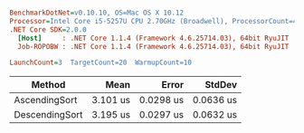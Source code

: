 ``` ini

BenchmarkDotNet=v0.10.10, OS=Mac OS X 10.12
Processor=Intel Core i5-5257U CPU 2.70GHz (Broadwell), ProcessorCount=4
.NET Core SDK=2.0.0
  [Host]     : .NET Core 1.1.4 (Framework 4.6.25714.03), 64bit RyuJIT
  Job-ROPOBW : .NET Core 1.1.4 (Framework 4.6.25714.03), 64bit RyuJIT

LaunchCount=3  TargetCount=20  WarmupCount=10  

```
|         Method |     Mean |     Error |    StdDev |
|--------------- |---------:|----------:|----------:|
|  AscendingSort | 3.101 us | 0.0298 us | 0.0636 us |
| DescendingSort | 3.195 us | 0.0297 us | 0.0632 us |
